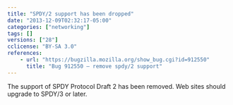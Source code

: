 ```yaml
---
title: "SPDY/2 support has been dropped"
date: "2013-12-09T02:32:17-05:00"
categories: ["networking"]
tags: []
versions: ["28"]
cclicense: "BY-SA 3.0"
references:
    - url: "https://bugzilla.mozilla.org/show_bug.cgi?id=912550"
      title: "Bug 912550 – remove spdy/2 support"
---
```

The support of SPDY Protocol Draft 2 has been removed. Web sites should upgrade to SPDY/3 or later.
